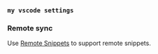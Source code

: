 <samp><b>my vscode settings</b></samp>

### Remote sync
Use [Remote Snippets](https://marketplace.visualstudio.com/items?itemName=fantasy.vscode-remote-snippets) to support remote snippets.